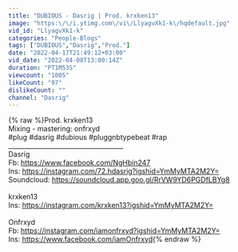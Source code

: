 ```yaml
---
title: "DUBIOUS - Dasrig | Prod. krxken13"
image: "https:\/\/i.ytimg.com\/vi\/LlyagvXk1-k\/hqdefault.jpg"
vid_id: "LlyagvXk1-k"
categories: "People-Blogs"
tags: ["DUBIOUS","Dasrig","Prod."]
date: "2022-04-17T21:49:12+03:00"
vid_date: "2022-04-08T13:00:14Z"
duration: "PT1M53S"
viewcount: "1005"
likeCount: "97"
dislikeCount: ""
channel: "Dasrig"
---
```

{% raw %}Prod. krxken13<br />Mixing - mastering: onfrxyd<br />#plug #dasrig #dubious #pluggnbtypebeat #rap <br />____________________________________<br />Dasrig<br />Fb: <a rel="nofollow" target="blank" href="https://www.facebook.com/NgHbin247">https://www.facebook.com/NgHbin247</a><br />Ins: <a rel="nofollow" target="blank" href="https://instagram.com/72.hdasrig?igshid=YmMyMTA2M2Y=">https://instagram.com/72.hdasrig?igshid=YmMyMTA2M2Y=</a><br />Soundcloud: <a rel="nofollow" target="blank" href="https://soundcloud.app.goo.gl/RrVW9YD6PGDfLBYg8">https://soundcloud.app.goo.gl/RrVW9YD6PGDfLBYg8</a><br /><br />krxken13<br />Ins: <a rel="nofollow" target="blank" href="https://instagram.com/krxken13?igshid=YmMyMTA2M2Y=">https://instagram.com/krxken13?igshid=YmMyMTA2M2Y=</a><br /><br />Onfrxyd<br />Fb: <a rel="nofollow" target="blank" href="https://instagram.com/iamonfrxyd?igshid=YmMyMTA2M2Y=">https://instagram.com/iamonfrxyd?igshid=YmMyMTA2M2Y=</a><br />Ins: <a rel="nofollow" target="blank" href="https://www.facebook.com/iamOnfrxyd">https://www.facebook.com/iamOnfrxyd</a>{% endraw %}
